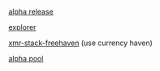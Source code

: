 
[alpha release](https://github.com/freehavenprotocol/freehavenprotocol/releases/download/v0.9/freehaven_win_gui.zip)

[explorer](https://freehaven.coinscope.cc/)

[xmr-stack-freehaven](https://github.com/freehavenprotocol/freehavenprotocol/releases/download/v0.9/xmr-stak-freehaven-alpha.zip) (use currency haven)

[alpha pool](http://pocketwhale.info/freehaven/#pool_blocks)
